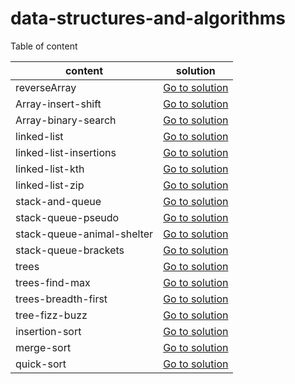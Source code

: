 # data-structures-and-algorithms

Table of content 

| content   |      solution      | 
|----------|:-------------:|
| reverseArray|  [Go to solution](./array-reverse/README.md) | 
| Array-insert-shift|  [Go to solution](./array-insert-shift/README.md)|   
| Array-binary-search|  [Go to solution](./array-binary-search/README.md)| 
| linked-list|  [Go to solution](./linked-list/README.md)|  
| linked-list-insertions|  [Go to solution](./linked-list/README2.md)|  
| linked-list-kth|  [Go to solution](./linked-list/README3.md)|  
| linked-list-zip|  [Go to solution](./linked-list/README4.md)|  
| stack-and-queue|  [Go to solution](./stack-and-queue/README.md)|  
| stack-queue-pseudo|  [Go to solution](./stack-and-queue/README2.md)|  
| stack-queue-animal-shelter| [Go to solution](./stack-queue-animal-shelter/README.md)| 
| stack-queue-brackets| [Go to solution](./stack-and-queue/README3.md)| 
| trees| [Go to solution](./trees/README.md)| 
| trees-find-max| [Go to solution](./trees/README2.md)| 
| trees-breadth-first| [Go to solution](./trees/README3.md)| 
| tree-fizz-buzz| [Go to solution](./trees/n-ary-tree/README.md)| 
| insertion-sort| [Go to solution](./insertion-sort/README.md)|
| merge-sort| [Go to solution](./merge-sort/README.md)|
| quick-sort| [Go to solution](./quick-sort/README.md)|


